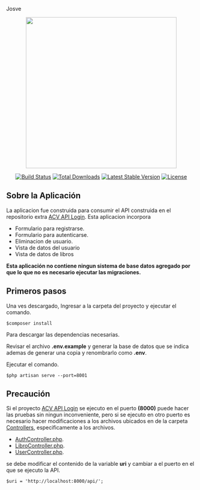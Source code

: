 Josve
<p align="center"><a href="https://laravel.com" target="_blank"><img src="https://raw.githubusercontent.com/laravel/art/master/logo-lockup/5%20SVG/2%20CMYK/1%20Full%20Color/laravel-logolockup-cmyk-red.svg" width="400"></a></p>

<p align="center">
<a href="https://travis-ci.org/laravel/framework"><img src="https://travis-ci.org/laravel/framework.svg" alt="Build Status"></a>
<a href="https://packagist.org/packages/laravel/framework"><img src="https://img.shields.io/packagist/dt/laravel/framework" alt="Total Downloads"></a>
<a href="https://packagist.org/packages/laravel/framework"><img src="https://img.shields.io/packagist/v/laravel/framework" alt="Latest Stable Version"></a>
<a href="https://packagist.org/packages/laravel/framework"><img src="https://img.shields.io/packagist/l/laravel/framework" alt="License"></a>
</p>

## Sobre la Aplicación

La aplicacion fue construida para consumir el API construida en el repositorio extra [ACV API Login](https://github.com/govydev/acv-api-login).
Esta aplicacion incorpora

- Formulario para registrarse.
- Formulario para autenticarse.
- Eliminacion de usuario.
- Vista de datos del usuario
- Vista de datos de libros


**Esta aplicación no contiene ningun sistema de base datos agregado por que lo que no es necesario ejecutar las migraciones.**

## Primeros pasos
Una ves descargado, Ingresar a la carpeta del proyecto y ejecutar el comando.

    $composer install
Para descargar las dependencias necesarias.

Revisar el archivo **.env.example** y generar la base de datos que se indica ademas de generar una copia y renombrarlo como **.env**.

Ejecutar el comando.

    $php artisan serve --port=8001

## Precaución

Si el proyecto [ACV API Login](https://github.com/govydev/acv-api-login) se ejecuto en el puerto **(8000)** puede hacer las pruebas sin ningun inconveniente, pero si se ejecuto en otro puerto es necesario hacer modificaciones a los archivos ubicados en de la carpeta [Controllers](https://github.com/govydev/acv-crud-simple/tree/main/app/Http/Controllers), especificamente a los archivos.

- [AuthController.php](https://github.com/govydev/acv-crud-simple/blob/main/app/Http/Controllers/AuthController.php).
- [LibroController.php](https://github.com/govydev/acv-crud-simple/blob/main/app/Http/Controllers/LibroController.php).
- [UserController.php](https://github.com/govydev/acv-crud-simple/blob/main/app/Http/Controllers/UserController.php).

se debe modificar el contenido de la variable **uri** y cambiar a el puerto en el que se ejecuto la API.

    $uri = 'http://localhost:8000/api/';
